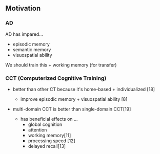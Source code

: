 <!-- META
{"title":"Can a serious game-based cognitive training attenuate cognitive decline related to Alzheimer’s disease? Protocol for a randomized controlled trial","link":"https://bmcpsychiatry.biomedcentral.com/articles/10.1186/s12888-022-04131-7","media":"academic","tags":["dementia","game","seriousgame","cognitive","training"],"short":{"en":"a","ja":"a"},"importance":3,"hasPage":true,"createdAt":1721271544.731,"updatedAt":1721271544.731}
META -->

## Motivation

### AD

AD has impared...

- episodic memory
- semantic memory
- visuospatial ability

We should train this + working memory (for transfer)

### CCT (Computerized Cognitive Training)

- better than other CT because it's home-based + individualized [18]

  - improve episodic memory + visuospatial ability [8]

- multi-domain CCT is better than single-domain CCT[19]
  - has beneficial effects on ...
    - global cognition
    - attention
    - working memory[11]
    - processing speed [12]
    - delayed recall[13]
